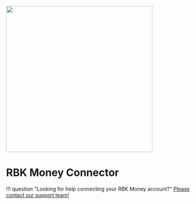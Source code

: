 <img src="https://static.openfintech.io/payment_providers/rbkmoney/logo.png?w=400" width="400px" >

# RBK Money Connector

!!! question "Looking for help connecting your RBK Money account?"
    [Please contact our support team!](mailto:support@paycore.io)